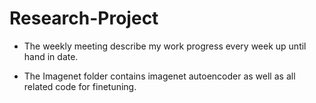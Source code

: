 # Research-Project

* The weekly meeting describe my work progress every week up until hand in date. 


* The Imagenet folder contains imagenet autoencoder as well as all related code for finetuning. 
